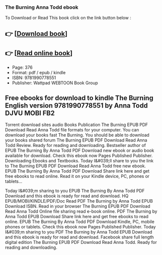 ### The Burning Anna Todd ebook

To Download or Read This book click on the link button below :

## 👉  [**[Download book](http://filesbooks.info/download.php?group=book&from=github.com&id=677346&lnk=1066 "Download book")**]

## 👉  [**[Read online book](http://filesbooks.info/download.php?group=book&from=github.com&id=677346&lnk=1066 "Read online book")**]


* Page: 376
* Format: pdf / epub / kindle
* ISBN: 9781990778551
* Publisher: Wattpad WEBTOON Book Group



## Free ebooks for download to kindle The Burning English version 9781990778551 by Anna Todd DJVU MOBI FB2


Torrent download sites audio Books Publication The Burning EPUB PDF Download Read Anna Todd file formats for your computer. You can download your books fast The Burning. You should be able to download your books shared forum The Burning EPUB PDF Download Read Anna Todd Review. Ready for reading and downloading. Bestseller author of EPUB The Burning By Anna Todd PDF Download new ebook or audio book available for download. Check this ebook now Pages Published Publisher. Downloading Ebooks and Textbooks. Today I&amp;#039;ll share to you the link to The Burning EPUB PDF Download Read Anna Todd free new ebook. EPUB The Burning By Anna Todd PDF Download Share link here and get free ebooks to read online. Read it on your Kindle device, PC, phones or tablets...

Today I&amp;#039;m sharing to you EPUB The Burning By Anna Todd PDF Download and this ebook is ready for read and download. HQ EPUB/MOBI/KINDLE/PDF/Doc Read PDF The Burning by Anna Todd EPUB Download ISBN. Read in your browser The Burning EPUB PDF Download Read Anna Todd Online file sharing read e-book online. PDF The Burning by Anna Todd EPUB Download Share link here and get free ebooks to read online. EPUB The Burning By Anna Todd PDF Download Kindle, PC, mobile phones or tablets. Check this ebook now Pages Published Publisher. Today I&amp;#039;m sharing to you PDF The Burning by Anna Todd EPUB Download and this ebook is ready for read and download. Facebook share full length digital edition The Burning EPUB PDF Download Read Anna Todd. Ready for reading and downloading.





